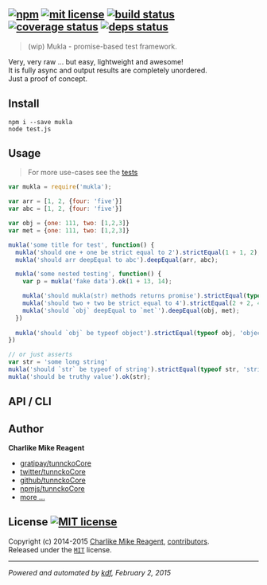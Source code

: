 ## [![npm][npmjs-img]][npmjs-url] [![mit license][license-img]][license-url] [![build status][travis-img]][travis-url] [![coverage status][coveralls-img]][coveralls-url] [![deps status][daviddm-img]][daviddm-url]

> (wip) Mukla - promise-based test framework.

Very, very raw ... but easy, lightweight and awesome!  
It is fully async and output results are completely unordered.  
Just a proof of concept.


## Install
```
npm i --save mukla
node test.js
```


## Usage
> For more use-cases see the [tests](./test.js)

```js
var mukla = require('mukla');

var arr = [1, 2, {four: 'five'}]
var abc = [1, 2, {four: 'five'}]

var obj = {one: 111, two: [1,2,3]}
var met = {one: 111, two: [1,2,3]}

mukla('some title for test', function() {
  mukla('should one + one be strict equal to 2').strictEqual(1 + 1, 2);
  mukla('should arr deepEqual to abc').deepEqual(arr, abc);

  mukla('some nested testing', function() {
    var p = mukla('fake data').ok(1 + 13, 14);

    mukla('should mukla(str) methods returns promise').strictEqual(typeof  p.then, 'function')
    mukla('should two + two be strict equal to 4').strictEqual(2 + 2, 4);
    mukla('should `obj` deepEqual to `met`').deepEqual(obj, met);
  })
  
  mukla('should `obj` be typeof object').strictEqual(typeof obj, 'object');
})

// or just asserts
var str = 'some long string'
mukla('should `str` be typeof of string').strictEqual(typeof str, 'string');
mukla('should be truthy value').ok(str);
```


## API / CLI


## Author
**Charlike Mike Reagent**
+ [gratipay/tunnckoCore][author-gratipay]
+ [twitter/tunnckoCore][author-twitter]
+ [github/tunnckoCore][author-github]
+ [npmjs/tunnckoCore][author-npmjs]
+ [more ...][contrib-more]


## License [![MIT license][license-img]][license-url]
Copyright (c) 2014-2015 [Charlike Mike Reagent][contrib-more], [contributors][contrib-graf].  
Released under the [`MIT`][license-url] license.


[npmjs-url]: http://npm.im/mukla
[npmjs-img]: https://img.shields.io/npm/v/mukla.svg?style=flat&label=mukla

[coveralls-url]: https://coveralls.io/r/tunnckoCore/mukla?branch=master
[coveralls-img]: https://img.shields.io/coveralls/tunnckoCore/mukla.svg?style=flat

[license-url]: https://github.com/tunnckoCore/mukla/blob/master/license.md
[license-img]: https://img.shields.io/badge/license-MIT-blue.svg?style=flat

[travis-url]: https://travis-ci.org/tunnckoCore/mukla
[travis-img]: https://img.shields.io/travis/tunnckoCore/mukla.svg?style=flat

[daviddm-url]: https://david-dm.org/tunnckoCore/mukla
[daviddm-img]: https://img.shields.io/david/tunnckoCore/mukla.svg?style=flat

[author-gratipay]: https://gratipay.com/tunnckoCore
[author-twitter]: https://twitter.com/tunnckoCore
[author-github]: https://github.com/tunnckoCore
[author-npmjs]: https://npmjs.org/~tunnckocore

[contrib-more]: http://j.mp/1stW47C
[contrib-graf]: https://github.com/tunnckoCore/mukla/graphs/contributors

***

_Powered and automated by [kdf](https://github.com/tunnckoCore), February 2, 2015_